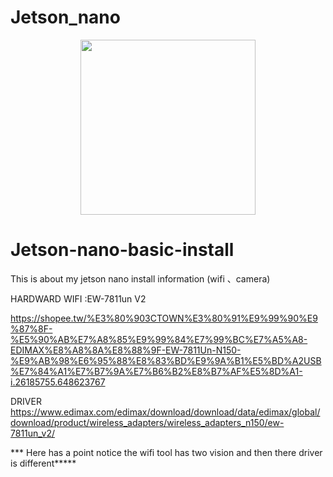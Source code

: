 # Jetson_nano

<p align="center">
  <img src="https://github.com/hsiehchungting/Jetson-nano-basic-install/blob/master/jetson nano.jpg" width="280">
</p>

# Jetson-nano-basic-install
This is about my jetson nano install information (wifi 、camera)

HARDWARD
WIFI :EW-7811un V2

https://shopee.tw/%E3%80%903CTOWN%E3%80%91%E9%99%90%E9%87%8F-%E5%90%AB%E7%A8%85%E9%99%84%E7%99%BC%E7%A5%A8-EDIMAX%E8%A8%8A%E8%88%9F-EW-7811Un-N150-%E9%AB%98%E6%95%88%E8%83%BD%E9%9A%B1%E5%BD%A2USB%E7%84%A1%E7%B7%9A%E7%B6%B2%E8%B7%AF%E5%8D%A1-i.26185755.648623767

DRIVER
https://www.edimax.com/edimax/download/download/data/edimax/global/download/product/wireless_adapters/wireless_adapters_n150/ew-7811un_v2/

*** Here has a point notice the wifi tool has two vision and then there driver is different*****

